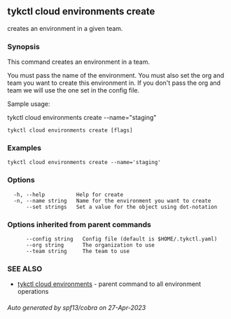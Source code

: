 ## tykctl cloud environments create

creates an environment in a given team.

### Synopsis


This command creates an environment in a team.

You must pass the name of the environment.
You must also set the org and team you want to create this environment in.
If you don't pass the org and team we will use the one set in the config file.

Sample usage:

tykctl cloud environments create --name="staging"


```
tykctl cloud environments create [flags]
```

### Examples

```
tykctl cloud environments create --name='staging'
```

### Options

```
  -h, --help          Help for create
  -n, --name string   Name for the environment you want to create
      --set strings   Set a value for the object using dot-notation
```

### Options inherited from parent commands

```
      --config string   Config file (default is $HOME/.tykctl.yaml)
      --org string      The organization to use
      --team string     The team to use
```

### SEE ALSO

* [tykctl cloud environments](tykctl_cloud_environments.md)	 - parent command to all environment operations

###### Auto generated by spf13/cobra on 27-Apr-2023
